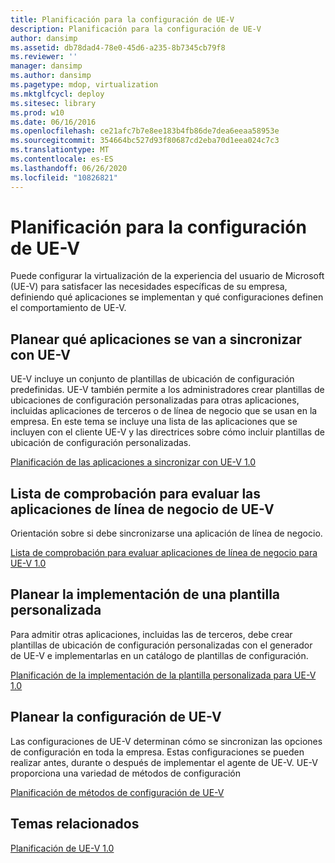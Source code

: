 ```yaml
---
title: Planificación para la configuración de UE-V
description: Planificación para la configuración de UE-V
author: dansimp
ms.assetid: db78dad4-78e0-45d6-a235-8b7345cb79f8
ms.reviewer: ''
manager: dansimp
ms.author: dansimp
ms.pagetype: mdop, virtualization
ms.mktglfcycl: deploy
ms.sitesec: library
ms.prod: w10
ms.date: 06/16/2016
ms.openlocfilehash: ce21afc7b7e8ee183b4fb86de7dea6eeaa58953e
ms.sourcegitcommit: 354664bc527d93f80687cd2eba70d1eea024c7c3
ms.translationtype: MT
ms.contentlocale: es-ES
ms.lasthandoff: 06/26/2020
ms.locfileid: "10826821"
---
```

# Planificación para la configuración de UE-V


Puede configurar la virtualización de la experiencia del usuario de Microsoft (UE-V) para satisfacer las necesidades específicas de su empresa, definiendo qué aplicaciones se implementan y qué configuraciones definen el comportamiento de UE-V.

## Planear qué aplicaciones se van a sincronizar con UE-V


UE-V incluye un conjunto de plantillas de ubicación de configuración predefinidas. UE-V también permite a los administradores crear plantillas de ubicaciones de configuración personalizadas para otras aplicaciones, incluidas aplicaciones de terceros o de línea de negocio que se usan en la empresa. En este tema se incluye una lista de las aplicaciones que se incluyen con el cliente UE-V y las directrices sobre cómo incluir plantillas de ubicación de configuración personalizadas.

[Planificación de las aplicaciones a sincronizar con UE-V 1.0](planning-which-applications-to-synchronize-with-ue-v-10.md)

## Lista de comprobación para evaluar las aplicaciones de línea de negocio de UE-V


Orientación sobre si debe sincronizarse una aplicación de línea de negocio.

[Lista de comprobación para evaluar aplicaciones de línea de negocio para UE-V 1.0](checklist-for-evaluating-line-of-business-applications-for-ue-v-10.md)

## Planear la implementación de una plantilla personalizada


Para admitir otras aplicaciones, incluidas las de terceros, debe crear plantillas de ubicación de configuración personalizadas con el generador de UE-V e implementarlas en un catálogo de plantillas de configuración.

[Planificación de la implementación de la plantilla personalizada para UE-V 1.0](planning-for-custom-template-deployment-for-ue-v-10.md)

## Planear la configuración de UE-V


Las configuraciones de UE-V determinan cómo se sincronizan las opciones de configuración en toda la empresa. Estas configuraciones se pueden realizar antes, durante o después de implementar el agente de UE-V. UE-V proporciona una variedad de métodos de configuración

[Planificación de métodos de configuración de UE-V](planning-for-ue-v-configuration-methods.md)

## Temas relacionados


[Planificación de UE-V 1.0](planning-for-ue-v-10.md)

 

 





